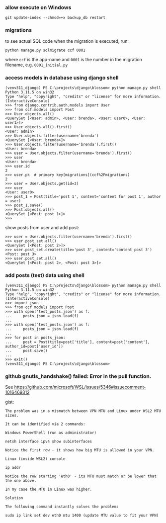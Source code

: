### allow execute on Windows
```
git update-index --chmod=+x backup_db restart
```

### migrations
to see actual SQL code when the migration is executed, run:

`python manage.py sqlmigrate ccf 0001`

where `ccf` is the app-name and `0001` is the number in the migration
filename, e.g. `0001_initial.py`

### access models in database using django shell
```
(venv311_django) PS C:\projects\django\blossom> python manage.py shell    
Python 3.11.5 on win32
Type "help", "copyright", "credits" or "license" for more information.
(InteractiveConsole)
>>> from django.contrib.auth.models import User           
>>> from ccf.models import Post  
>>> User.objects.all()
<QuerySet [<User: admin>, <User: brenda>, <User: user0>, <User: user1>]>
>>> User.objects.all().first()
<User: admin>
>>> User.objects.filter(username='brenda')
<QuerySet [<User: brenda>]>
>>> User.objects.filter(username='brenda').first()
<User: brenda>
>>> user = User.objects.filter(username='brenda').first()
>>> user
<User: brenda>
>>> user.id
2
>>> user.pk  # primary key[migrations](ccf%2Fmigrations)
2
>>> user = User.objects.get(id=3)
>>> user
<User: user0>
>>> post_1 = Post(title='post 1', content='content for post 1', author = user)
>>> post_1.save()
>>> Post.objects.all()
<QuerySet [<Post: post 1>]>
>>> 
```
show posts from user and add post:
```
>>> user = User.objects.filter(username='brenda').first()
>>> user.post_set.all()
<QuerySet [<Post: post 2>]>
>>> user.post_set.create(title='post 3', content='content post 3')
<Post: post 3>
>>> user.post_set.all()                                            
<QuerySet [<Post: post 2>, <Post: post 3>]>
```

### add posts (test) data using shell
```
(venv311_django) PS C:\projects\django\blossom> python manage.py shell    
Python 3.11.5 on win32
Type "help", "copyright", "credits" or "license" for more information.
(InteractiveConsole)
>>> import json
>>> from ccf.models import Post  
>>> with open('test_posts.json') as f:
...     posts_json = json.load(f)
... 
>>> with open('test_posts.json') as f:
...     posts_json = json.load(f)
... 
>>> for post in posts_json:
...     post = Post(title=post['title'], content=post['content'], author_id=post['user_id'])
...     post.save()
... 
>>> exit()
(venv311_django) PS C:\projects\django\blossom> 
```

### github  gnutls_handshake() failed: Error in the pull function.

See https://github.com/microsoft/WSL/issues/5346#issuecomment-1016469312

gist:
```
The problem was in a mismatch between VPN MTU and Linux under WSL2 MTU sizes.

It can be identified via 2 commands:

Windows PowerShell (run as administrator)

netsh interface ipv4 show subinterfaces

Notice the first row - it shows how big MTU is allowed in your VPN.

Linux (inside WSL2) console

ip addr

Notice the row starting 'eth0' - its MTU must match or be lower that the one above.

In my case the MTU in Linux was higher.

Solution

The following command instantly solves the problem:

sudo ip link set dev eth0 mtu 1400 (update MTU value to fit your VPN)

```
